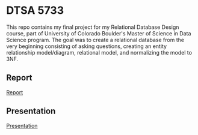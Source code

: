# DTSA 5733
This repo contains my final project for my Relational Database Design course, part of University of Colorado Boulder's Master of Science in Data Science program. The goal was to create a relational database from the very beginning consisting of asking questions, creating an entity relationship model/diagram, relational model, and normalizing the model to 3NF.
## Report
[Report](https://github.com/richardkang96/DTSA5733/blob/main/Final%20Project.pdf)
## Presentation
[Presentation]()
